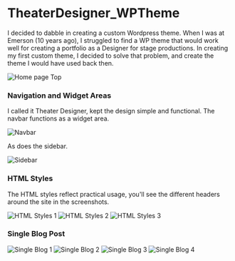 # TheaterDesigner_WPTheme

I decided to dabble in creating a custom Wordpress theme. When I was at Emerson (10 years ago), I struggled to find a WP theme that would work well for creating a portfolio as a Designer for stage productions. In creating my first custom theme, I decided to solve that problem, and create the theme I would have used back then. 

![Home page Top](https://github.com/AllisonSHill/pictures/blob/master/theaterdesigner_wp/home%20top.jpg)

### Navigation and Widget Areas
I called it Theater Designer, kept the design simple and functional. The navbar functions as a widget area.

![Navbar](https://github.com/AllisonSHill/pictures/blob/master/theaterdesigner_wp/nav%20bar.jpg)

As does the sidebar.

![Sidebar](https://github.com/AllisonSHill/pictures/blob/master/theaterdesigner_wp/sidebar.jpg)

### HTML Styles
The HTML styles reflect practical usage, you'll see the different headers around the site in the screenshots. 

![HTML Styles 1](https://github.com/AllisonSHill/pictures/blob/master/theaterdesigner_wp/home%20styles1.jpg)
![HTML Styles 2](https://github.com/AllisonSHill/pictures/blob/master/theaterdesigner_wp/home%20styles2.jpg)
![HTML Styles 3](https://github.com/AllisonSHill/pictures/blob/master/theaterdesigner_wp/home%20styles3.jpg)

### Single Blog Post
![Single Blog 1](https://github.com/AllisonSHill/pictures/blob/master/theaterdesigner_wp/blog%20single%20top.jpg)
![Single Blog 2](https://github.com/AllisonSHill/pictures/blob/master/theaterdesigner_wp/blog%20single%20mid.jpg)
![Single Blog 3](https://github.com/AllisonSHill/pictures/blob/master/theaterdesigner_wp/blog%20single%20low%20mid.jpg)
![Single Blog 4](https://github.com/AllisonSHill/pictures/blob/master/theaterdesigner_wp/blog%20single%20low.jpg)


